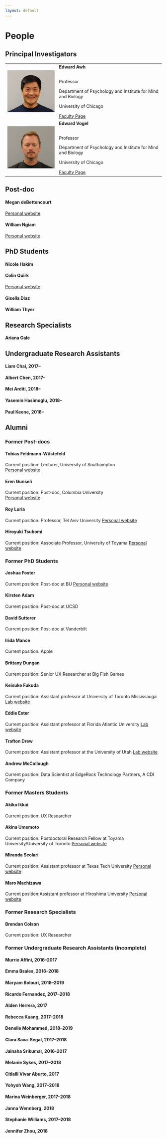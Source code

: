 ```yaml
---
layout: default
---
```


# People

## Principal Investigators

<table>
  <tr>
  <td>
    <img src="/files/images/awh.jpg" style="width:200px"/>
  </td>
  <td>
    <strong>Edward Awh</strong><br><br>
    <span style='line-height:1.2em'>
      <p>Professor</p>
      <p>Department of Psychology and Institute for Mind and Biology</p>
      <p>University of Chicago</p>
      <a href='https://imb.uchicago.edu/directory/edward-awh-phd'>Faculty Page</a>
    </span>
  </td>
  </tr>
  <tr>
  <td>
    <img src="/files/images/vogel.jpg" style="width:200px"/>
  </td>
  <td>
    <strong>Edward Vogel</strong><br><br>
    <span style='line-height:1.2em'>
      <p>Professor</p>
      <p>Department of Psychology and Institute for Mind and Biology</p>
      <p>University of Chicago</p>
      <a href='https://imb.uchicago.edu/directory/edward-vogel-phd'>Faculty Page</a>
    </span>
  </td>
  </tr>
</table>

## Post-doc

#### Megan deBettencourt
[Personal website](http://home.uchicago.edu/~debetten/)

#### William Ngiam
[Personal website](https://williamngiam.github.io/)

## PhD Students

#### Nicole Hakim
#### Colin Quirk
[Personal website](http://colinquirk.com/)

#### Gisella Diaz
#### William Thyer

## Research Specialists

#### Ariana Gale

## Undergraduate Research Assistants

#### Liam Chai, 2017–
#### Albert Chen, 2017–
#### Mei Arditi, 2018–
#### Yasemin Hasimoglu, 2018–
#### Paul Keene, 2018–

## Alumni

### Former Post-docs

#### Tobias Feldmann-Wüstefeld
Current position: Lecturer, University of Southampton  
[Personal website](http://feldmann-wuestefeld.de/)

#### Eren Gunseli
Current position: Post-doc, Columbia University  
[Personal website](https://www.erengunseli.com/)

#### Roy Luria
Current position: Professor, Tel Aviv University
[Personal website](http://people.socsci.tau.ac.il/mu/royluria/)

#### Hiroyuki Tsubomi
Current position: Associate Professor, University of Toyama
[Personal website](https://sites.google.com/site/htsubomi/)

### Former PhD Students

#### Joshua Foster
Current position: Post-doc at BU
[Personal website](https://joshuajfoster.github.io/)

#### Kirsten Adam
Current position: Post-doc at UCSD

#### David Sutterer
Current position: Post-doc at Vanderbilt

#### Irida Mance
Current position: Apple

#### Brittany Dungan
Current position: Senior UX Researcher at Big Fish Games

#### Keisuke Fukuda
Current position: Assistant professor at University of Toronto Mississauga
[Lab website](https://fukudalab.org/)

#### Eddie Ester
Current position: Assistant professor at Florida Atlantic University
[Lab website](https://www.esterlabfau.com/)

#### Trafton Drew
Current position: Assistant professor at the University of Utah
[Lab website](http://aval.psych.utah.edu/)

#### Andrew McCollough
Current position: Data Scientist at EdgeRock Technology Partners, A CDI Company

### Former Masters Students

#### Akiko Ikkai
Current position: UX Researcher

#### Akina Umemoto
Current position: Postdoctoral Research Fellow at Toyama University/University of Toronto
[Personal website](https://www.researchgate.net/profile/Akina_Umemoto)

#### Miranda Scolari
Current position: Assistant professor at Texas Tech University
[Personal website](https://www.depts.ttu.edu/psy/people/mscolari/)

#### Maro Machizawa
Current position:Assistant professor at Hiroshima University
[Personal website](https://sites.google.com/site/maromachizawa/Home)

### Former Research Specialists

#### Brendan Colson
Current position: UX Researcher

### Former Undergraduate Research Assistants (incomplete)

#### Murrie Affini, 2016–2017
#### Emma Bsales, 2016–2018
#### Maryam Bolouri, 2018–2019
#### Ricardo Fernandez, 2017–2018
#### Alden Herrera, 2017
#### Rebecca Kuang, 2017–2018
#### Denelle Mohammed, 2018–2019
#### Clara Sava-Segal, 2017–2018
#### Jainaha Srikumar, 2016-2017
#### Melanie Sykes, 2017–2018
#### Citlalli Vivar Aburto, 2017
#### Yohyoh Wang, 2017–2018
#### Marina Weinberger, 2017–2018
#### Janna Wennberg, 2018
#### Stephanie Williams, 2017–2018
#### Jennifer Zhou, 2018
